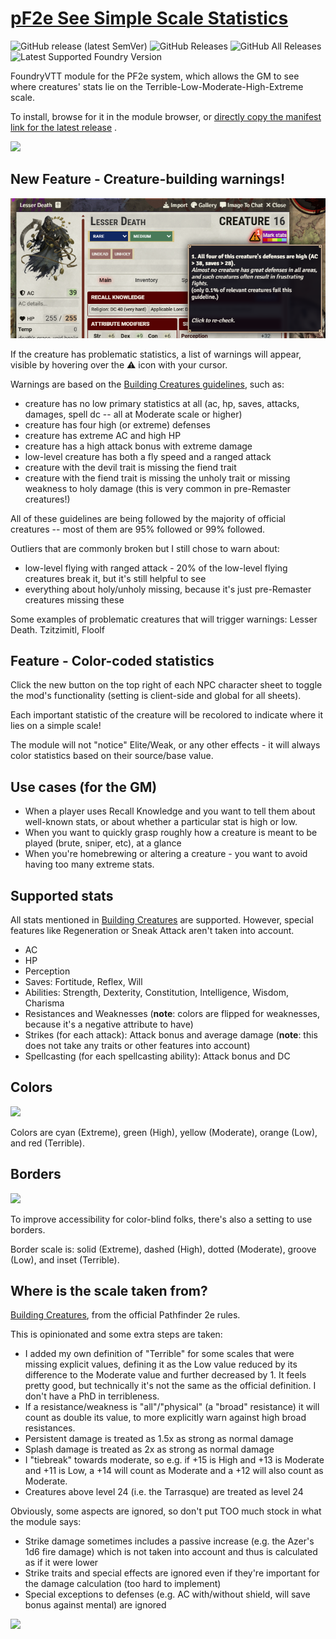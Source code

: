 # [pF2e See Simple Scale Statistics](https://foundryvtt.com/packages/pf2e-see-simple-scale-statistics/)

![GitHub release (latest SemVer)](https://img.shields.io/github/v/release/itamarcu/pf2e-see-simple-scale-statistics?style=for-the-badge)
![GitHub Releases](https://img.shields.io/github/downloads/itamarcu/pf2e-see-simple-scale-statistics/latest/total?style=for-the-badge)
![GitHub All Releases](https://img.shields.io/github/downloads/itamarcu/pf2e-see-simple-scale-statistics/total?style=for-the-badge&label=Downloads+total)
![Latest Supported Foundry Version](https://img.shields.io/endpoint?url=https://foundryshields.com/version?url=https://github.com/itamarcu/pf2e-see-simple-scale-statistics/raw/master/module.json)

FoundryVTT module for the PF2e system, which allows the GM to see where creatures' stats lie on the
Terrible-Low-Moderate-High-Extreme scale.

To install, browse for it in the module browser,
or [directly copy the manifest link for the latest release](https://github.com/itamarcu/pf2e-see-simple-scale-statistics/releases/latest/download/module.json)
.

![](metadata/demo_2_v2.gif)

## New Feature - Creature-building warnings!

![](metadata/warnings_lesser_death.png)

If the creature has problematic statistics, a list of warnings will appear, visible by hovering over the ⚠️ icon with
your cursor.

Warnings are based on the [Building Creatures guidelines](https://2e.aonprd.com/Rules.aspx?ID=2874), such as:

- creature has no low primary statistics at all (ac, hp, saves, attacks, damages, spell dc -- all at Moderate scale or
  higher)
- creature has four high (or extreme) defenses
- creature has extreme AC and high HP
- creature has a high attack bonus with extreme damage
- low-level creature has both a fly speed and a ranged attack
- creature with the devil trait is missing the fiend trait
- creature with the fiend trait is missing the unholy trait or missing weakness to holy damage (this is very common in
  pre-Remaster creatures!)

All of these guidelines are being followed by the majority of official creatures -- most of them are 95% followed or
99% followed.

Outliers that are commonly broken but I still chose to warn about:
- low-level flying with ranged attack - 20% of the low-level flying creatures break it, but it's still helpful to see
- everything about holy/unholy missing, because it's just pre-Remaster creatures missing these

Some examples of problematic creatures that will trigger warnings: Lesser Death. Tzitzimitl, Floolf

## Feature - Color-coded statistics

Click the new button on the top right of each NPC character sheet to toggle the mod's functionality (setting is
client-side and global for all sheets).

Each important statistic of the creature will be recolored to indicate where it lies on a simple scale!

The module will not "notice" Elite/Weak, or any other effects - it will always color statistics based on their
source/base value.

## Use cases (for the GM)

- When a player uses Recall Knowledge and you want to tell them about well-known stats, or about whether a particular
  stat is high or low.
- When you want to quickly grasp roughly how a creature is meant to be played (brute, sniper, etc), at a glance
- When you're homebrewing or altering a creature - you want to avoid having too many extreme stats.

## Supported stats

All stats mentioned in [Building Creatures](https://2e.aonprd.com/Rules.aspx?ID=995) are supported.
However, special features like Regeneration or Sneak Attack aren't taken into account.

- AC
- HP
- Perception
- Saves: Fortitude, Reflex, Will
- Abilities: Strength, Dexterity, Constitution, Intelligence, Wisdom, Charisma
- Resistances and Weaknesses (**note**: colors are flipped for weaknesses, because it's a negative attribute to have)
- Strikes (for each attack): Attack bonus and average damage (**note**: this does not take any traits or other features
  into account)
- Spellcasting (for each spellcasting ability): Attack bonus and DC

## Colors

![](metadata/color_scale.png)

Colors are cyan (Extreme), green (High), yellow (Moderate), orange (Low), and red (Terrible).

## Borders

![](metadata/border_scale.png)

To improve accessibility for color-blind folks, there's also a setting to use borders.

Border scale is: solid (Extreme), dashed (High), dotted (Moderate), groove (Low), and inset (Terrible).

## Where is the scale taken from?

[Building Creatures](https://2e.aonprd.com/Rules.aspx?ID=995), from the official Pathfinder 2e rules.

This is opinionated and some extra steps are taken:

- I added my own definition of "Terrible" for some scales that were missing explicit values, defining it as the Low
  value reduced by its difference to the Moderate value and further decreased by 1.
  It feels pretty good, but technically it's not the same as the official definition. I don't have a PhD in
  terribleness.
- If a resistance/weakness is "all"/"physical" (a "broad" resistance) it will count as double its value, to more
  explicitly warn against high broad resistances.
- Persistent damage is treated as 1.5x as strong as normal damage
- Splash damage is treated as 2x as strong as normal damage
- I "tiebreak" towards moderate, so e.g. if +15 is High and +13 is Moderate and +11 is Low, a +14 will count as Moderate
  and a +12 will also count as Moderate.
- Creatures above level 24 (i.e. the Tarrasque) are treated as level 24

Obviously, some aspects are ignored, so don't put TOO much stock in what the module says:

- Strike damage sometimes includes a passive increase (e.g. the Azer's 1d6 fire damage) which is not taken into account
  and thus is calculated as if it were lower
- Strike traits and special effects are ignored even if they're important for the damage calculation (too hard to
  implement)
- Special exceptions to defenses (e.g. AC with/without shield, will save bonus against mental) are ignored

![](metadata/demo_1.gif)

